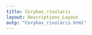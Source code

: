 ```yaml
---
title: Corybas_rivularis
layout: Descriptions_Layout 
outp: "Corybas_rivularis.html"
---
```



